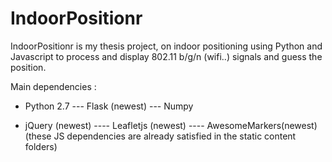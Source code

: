 IndoorPositionr
===============

IndoorPositionr is my thesis project, on indoor positioning using Python and Javascript to process and display 802.11 b/g/n (wifi..) signals and guess the position.



Main dependencies : 
- Python 2.7 
--- Flask (newest)
--- Numpy 

- jQuery (newest)
---- Leafletjs (newest)
---- AwesomeMarkers(newest)
(these JS dependencies are already satisfied in the static content folders)

